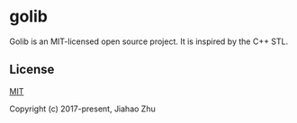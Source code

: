 # golib

Golib is an MIT-licensed open source project. It is inspired by the C++ STL. 

## License

[MIT](http://opensource.org/licenses/MIT)

Copyright (c) 2017-present, Jiahao Zhu
